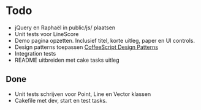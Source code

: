 # Todo

- jQuery en Raphaël in public/js/ plaatsen
- Unit tests voor LineScore
- Demo pagina opzetten. Inclusief titel, korte uitleg, paper en UI controls.
- Design patterns toepassen [CoffeeScript Design Patterns](http://www.slideshare.net/TrevorBurnham/coffee-script-design-patterns)
- Integration tests
- README uitbreiden met cake tasks uitleg

## Done

+ Unit tests schrijven voor Point, Line en Vector klassen
+ Cakefile met dev, start en test tasks.